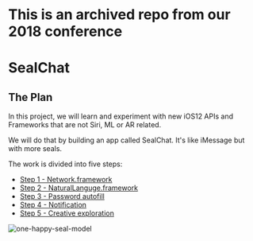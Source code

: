 # This is an archived repo from our 2018 conference
# SealChat

## The Plan

In this project, we will learn and experiment with new iOS12 APIs and Frameworks that are not Siri, ML or AR related.

We will do that by building an app called SealChat. It's like iMessage but with more seals.

The work is divided into five steps:
- [Step 1 - Network.framework](https://github.com/SwiftIsland/SealChat/blob/master/SealChat/Step1%20-%20Network/README.md)
- [Step 2 - NaturalLanguge.framework](https://github.com/SwiftIsland/SealChat/blob/master/SealChat/Step2%20-%20NaturalLanguage/README.md)
- [Step 3 - Password autofill](https://github.com/SwiftIsland/SealChat/blob/master/SealChat/Step3%20-%20Autofill/README.md)
- [Step 4 - Notification](https://github.com/SwiftIsland/SealChat/blob/master/SealChat/Step4%20-%20Notifications/README.md)
- [Step 5 - Creative exploration](https://github.com/SwiftIsland/SealChat/blob/master/SealChat/Step5%20-%20Creative/README.md)

![one-happy-seal-model](https://user-images.githubusercontent.com/889949/42278829-4215751e-7f9c-11e8-9144-c47007f5af6b.jpg)
